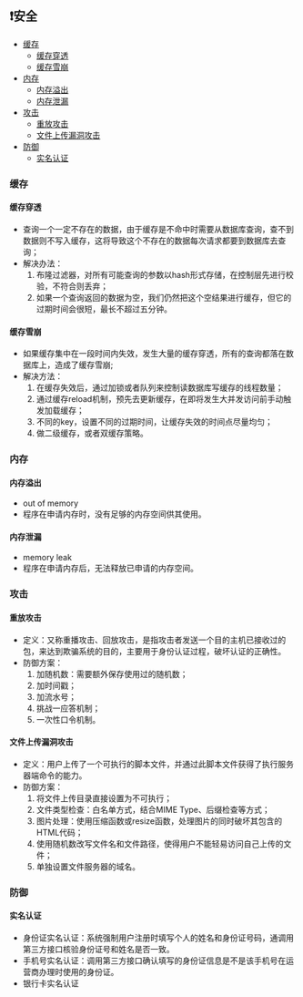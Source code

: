 ## ❗安全


  * [缓存](#缓存)
    * [缓存穿透](#缓存穿透)
    * [缓存雪崩](#缓存雪崩)
  * [内存](#内存)
    * [内存溢出](#内存溢出)
    * [内存泄漏](#内存泄漏)
  * [攻击](#攻击)
    * [重放攻击](#重放攻击)
    * [文件上传漏洞攻击](#文件上传漏洞攻击)
  * [防御](#防御)
    * [实名认证](#实名认证)
    

### 缓存
#### 缓存穿透
+ 查询一个一定不存在的数据，由于缓存是不命中时需要从数据库查询，查不到数据则不写入缓存，这将导致这个不存在的数据每次请求都要到数据库去查询；
+ 解决办法：
  1) 布隆过滤器，对所有可能查询的参数以hash形式存储，在控制层先进行校验，不符合则丢弃；
  2) 如果一个查询返回的数据为空，我们仍然把这个空结果进行缓存，但它的过期时间会很短，最长不超过五分钟。
  
#### 缓存雪崩
+ 如果缓存集中在一段时间内失效，发生大量的缓存穿透，所有的查询都落在数据库上，造成了缓存雪崩;
+ 解决方法：
  1) 在缓存失效后，通过加锁或者队列来控制读数据库写缓存的线程数量；
  2) 通过缓存reload机制，预先去更新缓存，在即将发生大并发访问前手动触发加载缓存；
  3) 不同的key，设置不同的过期时间，让缓存失效的时间点尽量均匀；
  4) 做二级缓存，或者双缓存策略。

### 内存
#### 内存溢出
+ out of memory
+ 程序在申请内存时，没有足够的内存空间供其使用。

#### 内存泄漏
+ memory leak
+ 程序在申请内存后，无法释放已申请的内存空间。

### 攻击
#### 重放攻击
+ 定义：又称重播攻击、回放攻击，是指攻击者发送一个目的主机已接收过的包，来达到欺骗系统的目的，主要用于身份认证过程，破坏认证的正确性。
+ 防御方案：
  1) 加随机数：需要额外保存使用过的随机数；
  2) 加时间戳；
  3) 加流水号；
  4) 挑战一应答机制；
  5) 一次性口令机制。
  
#### 文件上传漏洞攻击
+ 定义：用户上传了一个可执行的脚本文件，并通过此脚本文件获得了执行服务器端命令的能力。
+ 防御方案：
  1) 将文件上传目录直接设置为不可执行；
  2) 文件类型检查：白名单方式，结合MIME Type、后缀检查等方式；
  3) 图片处理：使用压缩函数或resize函数，处理图片的同时破坏其包含的HTML代码；
  4) 使用随机数改写文件名和文件路径，使得用户不能轻易访问自己上传的文件；
  5) 单独设置文件服务器的域名。
  
### 防御  
#### 实名认证
+ 身份证实名认证：系统强制用户注册时填写个人的姓名和身份证号码，通调用第三方接口核验身份证号和姓名是否一致。
+ 手机号实名认证：调用第三方接口确认填写的身份证信息是不是该手机号在运营商办理时使用的身份证。
+ 银行卡实名认证










